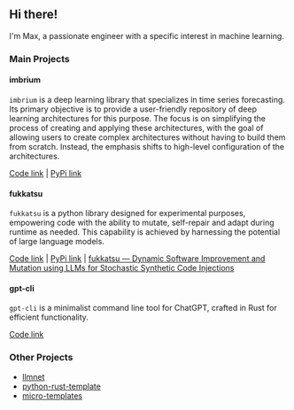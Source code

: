 ## Hi there!

I'm Max, a passionate engineer with a specific interest in machine learning.

### Main Projects

#### imbrium

`imbrium` is a deep learning library that specializes in time series forecasting. Its primary objective is to provide a user-friendly repository of deep learning architectures for this purpose. The focus is on simplifying the process of creating and applying these architectures, with the goal of allowing users to create complex architectures without having to build them from scratch. Instead, the emphasis shifts to high-level configuration of the architectures.

[Code link](https://github.com/maxmekiska/imbrium) | [PyPi link](https://pypi.org/project/imbrium/)

#### fukkatsu

`fukkatsu` is a python library designed for experimental purposes, empowering code with the ability to mutate, self-repair and adapt during runtime as needed. This capability is achieved by harnessing the potential of large language models.

[Code link](https://github.com/maxmekiska/fukkatsu) | [PyPi link](https://pypi.org/project/fukkatsu/) | [fukkatsu — Dynamic Software Improvement and Mutation using LLMs for Stochastic Synthetic Code Injections](https://medium.com/python-in-plain-english/fukkatsu-dynamic-software-improvement-and-mutation-using-llms-for-stochastic-synthetic-code-da2709338c3f)

#### gpt-cli

`gpt-cli` is a minimalist command line tool for ChatGPT, crafted in Rust for efficient functionality.

[Code link](https://github.com/maxmekiska/gpt-cli)

### Other Projects

- [llmnet](https://github.com/maxmekiska/llmnet)
- [python-rust-template](https://github.com/maxmekiska/cookiecutter-python-rust-maturin)
- [micro-templates](https://github.com/maxmekiska/micro-templates)


